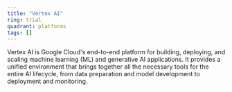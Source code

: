 ```yaml
---
title: "Vertex AI"
ring: trial
quadrant: platforms
tags: []
---
```


Vertex AI is Google Cloud's end-to-end platform for building, deploying, and scaling machine learning (ML) and generative AI applications. It provides a unified environment that brings together all the necessary tools for the entire AI lifecycle, from data preparation and model development to deployment and monitoring. 
